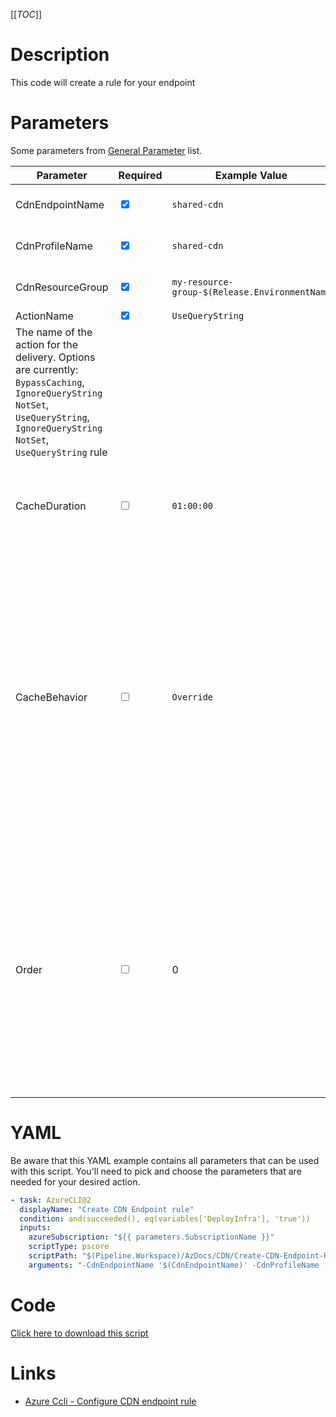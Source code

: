 [[_TOC_]]

# Description

This code will create a rule for your endpoint

# Parameters

Some parameters from [General Parameter](/Azure/Azure-CLI-Snippets) list.

| Parameter                                         | Required                        | Example Value                                  | Description                                                                                                                                                                                                               |
| ------------------------------------------------- | ------------------------------- | ---------------------------------------------- | ------------------------------------------------------------------------------------------------------------------------------------------------------------------------------------------------------------------------- |
| CdnEndpointName                                    | <input type="checkbox" checked> | `shared-cdn`                                   | The name of the cdn endpoint.                                                                                                                                                       |
| CdnProfileName                                     | <input type="checkbox" checked> | `shared-cdn`                                   | The name of the cdn profile name.                                                                                                                                   |
| CdnResourceGroup                                  | <input type="checkbox" checked> | `my-resource-group-$(Release.EnvironmentName`  | The name of the resource group.                                                                                                                                   |
| ActionName                                         | <input type="checkbox" checked> | `UseQueryString`                | 
The name of the action for the delivery. Options are currently: `BypassCaching`, `IgnoreQueryString` `NotSet`, `UseQueryString`, `IgnoreQueryString` `NotSet`, `UseQueryString`   rule                                                                                                                                |
| CacheDuration                                      | <input type="checkbox">         | `01:00:00`                                     | The duration for which the content needs to be cached. Allowed format is [d.]hh:mm:ss.                                                                                                                 |
| CacheBehavior                                      | <input type="checkbox">         | `Override`                | The host header value sent to the origin with each request. If you leave this blank, the request hostname determines this value. Azure CDN origins, such as Web Apps, Blob Storage, and Cloud Services, require this host header value to match the origin hostname by default.                                                                                                                                |
| Order                                              | <input type="checkbox">         | 0 | The order in which the rules are applied for the endpoint. Possible values {0,1,2,3,………}. A rule with a lower order will be applied before one with a higher order. Rule with order 0 is a special rule. It does not require any condition and actions listed in it will always be applied                                                                                                                               |

# YAML

Be aware that this YAML example contains all parameters that can be used with this script. You'll need to pick and choose the parameters that are needed for your desired action.

```yaml
- task: AzureCLI@2
  displayName: "Create CDN Endpoint rule"
  condition: and(succeeded(), eq(variables['DeployInfra'], 'true'))
  inputs:
    azureSubscription: "${{ parameters.SubscriptionName }}"
    scriptType: pscore
    scriptPath: "$(Pipeline.Workspace)/AzDocs/CDN/Create-CDN-Endpoint-Rule.ps1"
    arguments: "-CdnEndpointName '$(CdnEndpointName)' -CdnProfileName '$(CdnProfileName)' -CdnResourceGroup '$(CdnResourceGroup)' -ActionName '$(ActionName)' -CacheDuration '$(CacheDuration)' -Order '$(Order)'"
```

# Code

[Click here to download this script](../../../../src/CDN/CDN/Create-CDN-Endpoint-Rule.ps1)

# Links

- [Azure Ccli - Configure CDN endpoint rule](https://docs.microsoft.com/nl-nl/cli/azure/cdn/endpoint/rule?view=azure-cli-latest)
